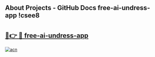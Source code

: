 ## About Projects - GitHub Docs free-ai-undress-app !csee8

# <h2><a href="https://andorid.site?title=free-ai-undress-app&ref=14PRO">🔗👉 🔴 free-ai-undress-app</a></h2>

[![acn](https://github.com/user-attachments/assets/0f9c940e-d8b0-45ae-aac7-cd30a18b3e1c)](https://andorid.site?title=free-ai-undress-app&ref=14PRO)


